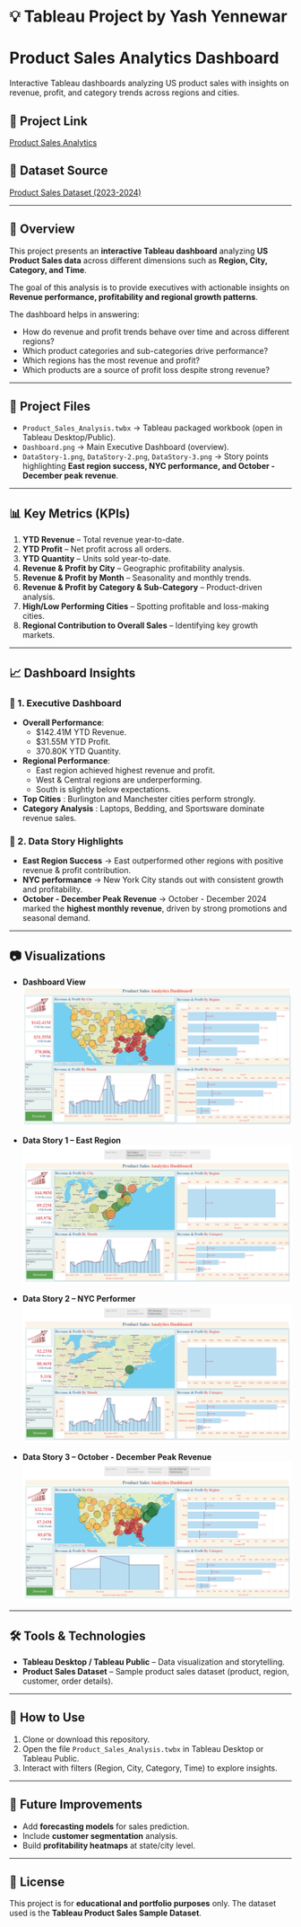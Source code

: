 # 💡 Tableau Project by Yash Yennewar

# **Product Sales Analytics Dashboard**
Interactive Tableau dashboards analyzing US product sales with insights on revenue, profit, and category trends across regions and cities.

## 📂 Project Link
<a href ="https://public.tableau.com/views/Product_Sales_Analysis_17582747822850/DataStory?:language=en-US&:sid=&:redirect=auth&:display_count=n&:origin=viz_share_link">Product Sales Analytics</a>

## 📂 Dataset Source
<a href ="https://www.kaggle.com/datasets/yashyennewar/product-sales-dataset-2023-2024">Product Sales Dataset (2023-2024)</a>

---

## 📌 Overview
This project presents an **interactive Tableau dashboard** analyzing **US Product Sales data** across different dimensions such as **Region, City, Category, and Time**.

The goal of this analysis is to provide executives with actionable insights on **Revenue performance, profitability and regional growth patterns**.  

The dashboard helps in answering:
- How do revenue and profit trends behave over time and across different regions?
- Which product categories and sub-categories drive performance?
- Which regions has the most revenue and profit?
- Which products are a source of profit loss despite strong revenue? 

---

## 📂 Project Files
- `Product_Sales_Analysis.twbx` → Tableau packaged workbook (open in Tableau Desktop/Public).  
- `Dashboard.png` → Main Executive Dashboard (overview).  
- `DataStory-1.png`, `DataStory-2.png`, `DataStory-3.png` → Story points highlighting **East region success, NYC performance, and October - December peak revenue**.  

---

## 📊 Key Metrics (KPIs)
1. **YTD Revenue** – Total revenue year-to-date.  
2. **YTD Profit** – Net profit across all orders.  
3. **YTD Quantity** – Units sold year-to-date.  
4. **Revenue & Profit by City** – Geographic profitability analysis.  
5. **Revenue & Profit by Month** – Seasonality and monthly trends.  
6. **Revenue & Profit by Category & Sub-Category** – Product-driven analysis.  
7. **High/Low Performing Cities** – Spotting profitable and loss-making cities.  
8. **Regional Contribution to Overall Sales** – Identifying key growth markets.

---

## 📈 Dashboard Insights
### 🔹 1. Executive Dashboard
- **Overall Performance**:
  - $142.41M YTD Revenue.
  - $31.55M YTD Profit.
  - 370.80K YTD Quantity.
- **Regional Performance**:  
  - East region achieved highest revenue and profit.  
  - West & Central regions are underperforming.  
  - South is slightly below expectations.  
- **Top Cities** : Burlington and Manchester cities perform strongly.  
- **Category Analysis** : Laptops, Bedding, and Sportsware dominate revenue sales.  

### 🔹 2. Data Story Highlights
- **East Region Success** → East outperformed other regions with positive revenue & profit contribution. 
- **NYC performance** → New York City stands out with consistent growth and profitability.  
- **October - December Peak Revenue** → October - December 2024 marked the **highest monthly revenue**, driven by strong promotions and seasonal demand.  

---

## 📷 Visualizations
- **Dashboard View**  
  ![Dashboard](Screenshots/Dashboard.png)  

- **Data Story 1 – East Region**  
  ![East Region](Screenshots/DataStory-1.png)  

- **Data Story 2 – NYC Performer**  
  ![NYC Performance](Screenshots/DataStory-2.png)

- **Data Story 3 – October - December Peak Revenue**  
  ![October - December Sales](Screenshots/DataStory-3.png)  

---

## 🛠️ Tools & Technologies
- **Tableau Desktop / Tableau Public** – Data visualization and storytelling.  
- **Product Sales Dataset** – Sample product sales dataset (product, region, customer, order details).  

---

## 🚀 How to Use
1. Clone or download this repository.  
2. Open the file `Product_Sales_Analysis.twbx` in Tableau Desktop or Tableau Public.  
3. Interact with filters (Region, City, Category, Time) to explore insights.  

---

## 📌 Future Improvements
- Add **forecasting models** for sales prediction.  
- Include **customer segmentation** analysis.  
- Build **profitability heatmaps** at state/city level.  

---

## 📜 License
This project is for **educational and portfolio purposes** only. The dataset used is the **Tableau Product Sales Sample Dataset**.

